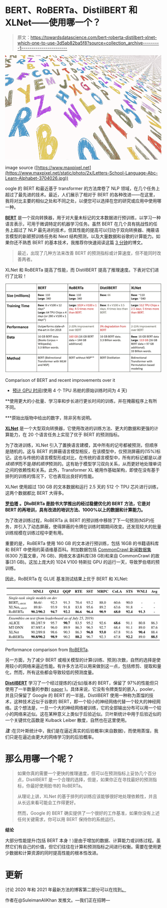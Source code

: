 # BERT、RoBERTa、DistilBERT 和 XLNet——使用哪一个？

> 原文：<https://towardsdatascience.com/bert-roberta-distilbert-xlnet-which-one-to-use-3d5ab82ba5f8?source=collection_archive---------1----------------------->

![](img/70d9c82c10aaef9cab4739a1a4c824f7.png)

image source ([https://www.maxpixel.net](https://www.maxpixel.net/static/photo/2x/Letters-School-Language-Abc-Learn-Alphabet-3704026.jpg))

oogle 的 BERT 和最近基于 transformer 的方法席卷了 NLP 领域，在几个任务上超过了最先进的技术。最近，人们展示了相对于 BERT 的各种改进——在这里，我将对比主要的相似之处和不同之处，以便您可以选择在您的研究或应用中使用哪一种。

[**BERT**](https://arxiv.org/abs/1810.04805) 是一个双向转换器，用于对大量未标记的文本数据进行预训练，以学习一种语言表示，可用于微调特定的机器学习任务。虽然 BERT 在几个具有挑战性的任务上超过了 NLP 最先进的技术，但其性能的提高可以归功于双向转换器、掩蔽语言模型的新颖预训练任务和 Next 结构预测，以及大量数据和谷歌的计算能力。如果你还不熟悉 BERT 的基本技术，我推荐你快速阅读这篇 [3 分钟](/bert-technology-introduced-in-3-minutes-2c2f9968268c)的博文。

> 最近，出现了几种方法来改善 BERT 的预测指标或计算速度，但不能同时改善两者。

XLNet 和 RoBERTa 提高了性能，而 DistilBERT 提高了推理速度。下表对它们进行了比较！

![](img/78885c05e51bc21357c99708755c5d07.png)

Comparison of BERT and recent improvements over it

* [预计 GPU 时间](/bert-technology-introduced-in-3-minutes-2c2f9968268c)(使用 4 个 TPU 吊舱的原始训练时间为 4 天)

**使用更大的小批量、学习率和步长进行更长时间的训练，并在掩蔽程序上有所不同。

***原始出版物中给出的数字，除非另有说明。

[**XLNet**](https://arxiv.org/abs/1906.08237) 是一个大型双向转换器，它使用改进的训练方法、更大的数据和更强的计算能力，在 20 个语言任务上实现了优于 BERT 的预测指标。

为了改进训练，XLNet 引入了置换语言建模，其中所有的记号都被预测，但顺序是随机的。这与 BERT 的屏蔽语言模型相反，在该模型中，仅预测屏蔽的(15%)标记。这也与传统的语言模型形成对比，在传统的语言模型中，所有的标记都是以*连续顺序*而不是*随机顺序*预测的。这有助于模型学习双向关系，从而更好地处理单词之间的依赖性和关系。此外，Transformer XL 被用作基础架构，即使在没有基于排列的训练的情况下，它也表现出良好的性能。

XLNet 使用超过 130 GB 的文本数据和运行 2.5 天的 512 个 TPU 芯片进行训练，这两个数据都比 BERT 大得多。

[**罗伯塔**](https://arxiv.org/pdf/1907.11692.pdf) **。【RoBERTa 是脸书大学推出的经过稳健优化的 BERT 方法，它是对 BERT 的再培训，具有改进的培训方法、1000%以上的数据和计算能力。**

为了改进训练过程，RoBERTa 从 BERT 的预训练中移除了下一句预测(NSP)任务，并引入了动态屏蔽，使得屏蔽的令牌在训练时期期间改变。还发现较大的批量训练规模在训练过程中更有用。

重要的是，RoBERTa 使用 160 GB 的文本进行预训练，包括 16GB 的书籍语料库和 BERT 中使用的英语维基百科。附加数据包括 [CommonCrawl 新闻数据集](http://web.archive.org/web/20190904092526/http://commoncrawl.org/2016/10/news-dataset-available/)(6300 万篇文章，76 GB)、网络文本语料库(38 GB)和来自 CommonCrawl 的故事(31 GB)。这加上庞大的 1024 V100 特斯拉 GPU 的运行一天，导致罗伯塔的预训练。

因此，RoBERTa 在 GLUE 基准测试结果上优于 BERT 和 XLNet:

![](img/ea9112f777a4d6f1a810c5edb9e6f497.png)

Performance comparison from [RoBERTa](https://arxiv.org/pdf/1907.11692.pdf).

另一方面，为了减少 BERT 或相关模型的计算(训练、预测)次数，自然的选择是使用较小的网络来逼近性能。有许多方法可以用来做到这一点，包括修剪、提取和量化，然而，所有这些都会导致较低的预测度量。

[**DistilBERT**](https://medium.com/huggingface/distilbert-8cf3380435b5) 学习了一个经过提炼的(近似)版本的 BERT，保留了 97%的性能但只使用了一半数量的参数( [paper](https://arxiv.org/abs/1910.01108) )。具体来说，它没有令牌类型的嵌入，pooler，并且只保留了 Google 的 BERT 的一半层。DistilBERT 使用一种称为蒸馏的技术，这种技术近似于谷歌的 BERT，即一个较小的神经网络代替一个较大的神经网络。这个想法是，一旦一个大的神经网络被训练，它的全部输出分布可以用一个较小的网络来近似。这在某种意义上类似于后验近似。贝叶斯统计中用于后验近似的一个关键优化函数是 Kulback Leiber 散度，自然也在这里使用。

***注*** :在贝叶斯统计中，我们是在逼近真实的后验概率(来自数据)，而使用蒸馏，我们只是在逼近由更大的网络学习到的后验概率。

# **那么用哪一个呢？**

> 如果你真的需要一个更快的推理速度，但可以在预测指标上妥协几个百分点，DistilBERT 是一个合理的选择，但是，如果你正在寻找最好的预测指标，你最好使用脸书的 RoBERTa。
> 
> 从理论上讲，XLNet 的基于排列的训练应该能够很好地处理依赖性，并且从长远来看可能会工作得更好。
> 
> 然而，Google 的 BERT 确实提供了一个很好的工作基准，如果你没有上述任何关键需求，你可以用 BERT 保持你的系统运行。

**结论**

大部分性能提升(包括 BERT 本身！)是由于增加的数据、计算能力或训练过程。虽然它们有自己的价值，但它们往往在计算和预测指标之间进行权衡。需要在使用更少数据和计算资源的同时提高性能的根本性改进。

# 更新

讨论 2020 年和 2021 年最新方法的博客第二部分可以在找到[。](https://medium.com/@suleiman.khan/advancing-over-bert-bigbird-convbert-dynabert-bca78a45629c)

作者在@SuleimanAliKhan 发推文。—我们正在招聘—